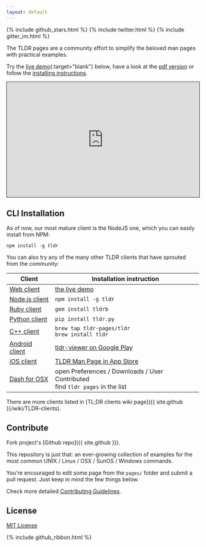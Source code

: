 ```yaml
---
layout: default
---
```


<p class="widgets">
  {% include github_stars.html %}
  {% include twitter.html %}
  {% include gitter_im.html %}
</p>

The TLDR pages are a community effort to simplify the beloved man pages with practical examples.

Try the [live demo](http://tldr.ostera.io){:target="blank"} below, have a look at the [pdf version](/assets/tldr-book.pdf) or follow the [installing instructions](#cli-installation).

<iframe src="http://tldr.ostera.io/tar"
        width="100%"
        height="300px"
        style="border: 1px solid"
  ></iframe>

## CLI Installation

As of now, our most mature client is the NodeJS one, which you can easily install from NPM:

~~~
npm install -g tldr
~~~

You can also try any of the many other TLDR clients that have sprouted from the community:

Client | Installation instruction
-------|-------------------------
[Web client](https://github.com/ostera/tldr.jsx) | [the live demo](http://tldr.ostera.io)
[Node.js client](https://github.com/tldr-pages/tldr-node-client) | ```npm install -g tldr```
[Ruby client](https://github.com/YellowApple/tldrb) | ```gem install tldrb```
[Python client](https://github.com/lord63/tldr.py) | ```pip install tldr.py```
[C++ client](https://github.com/tldr-pages/tldr-cpp-client) | ```brew tap tldr-pages/tldr``` <br> ```brew install tldr```
[Android client](https://github.com/gianasista/tldr-viewer) | [tldr-viewer on Google Play](https://play.google.com/store/apps/details?id=de.gianasista.tldr_viewer)
[iOS client](https://github.com/freesuraj/TLDR) | [TLDR Man Page in App Store](https://appsto.re/sg/IQ0-_.i)
[Dash for OSX](https://github.com/Moddus/tldr-python-dash-docset) | open Preferences / Downloads / User Contributed <br> find `tldr pages` in the list

There are more clients listed in [TL;DR clients wiki page]({{ site.github }}/wiki/TLDR-clients).

## Contribute

Fork project's [Github repo]({{ site.github }}).

This repository is just that: an ever-growing collection of examples for the most common UNIX / Linux / OSX / SunOS / Windows commands.

You're encouraged to edit some page from the `pages/` folder and submit a pull request. Just keep in mind the few things below.

Check more detailed [Contributing Guidelines]({{site.github}}/blob/master/CONTRIBUTING.md).


## License

[MIT License]({{site.github}}/blob/master/LICENSE.md)

{% include github_ribbon.html %}
